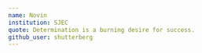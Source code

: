 ```yaml
---
name: Novin 
institution: SJEC
quote: Determination is a burning desire for success.
github_user: shutterberg
---
```

